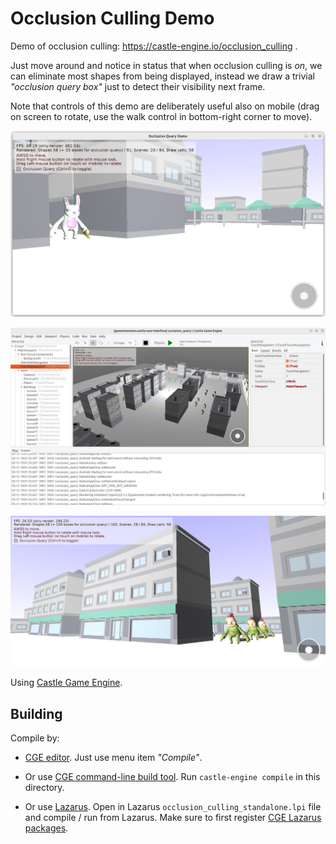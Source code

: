# Occlusion Culling Demo

Demo of occlusion culling: https://castle-engine.io/occlusion_culling .

Just move around and notice in status that when occlusion culling is _on_, we can eliminate most shapes from being displayed, instead we draw a trivial _"occlusion query box"_ just to detect their visibility next frame.

Note that controls of this demo are deliberately useful also on mobile (drag on screen to rotate, use the walk control in bottom-right corner to move).

![Screenshot](screenshot.png)

![Screenshot from editor](screenshot_editor.png)

![Screenshot running on Android](screenshot_android.png)

Using [Castle Game Engine](https://castle-engine.io/).

## Building

Compile by:

- [CGE editor](https://castle-engine.io/manual_editor.php). Just use menu item _"Compile"_.

- Or use [CGE command-line build tool](https://castle-engine.io/build_tool). Run `castle-engine compile` in this directory.

- Or use [Lazarus](https://www.lazarus-ide.org/). Open in Lazarus `occlusion_culling_standalone.lpi` file and compile / run from Lazarus. Make sure to first register [CGE Lazarus packages](https://castle-engine.io/lazarus).
